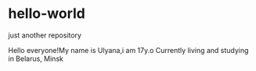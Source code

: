 # hello-world
just another repository

Hello everyone!My name is Ulyana,i am 17y.o
Currently living and studying in Belarus, Minsk

